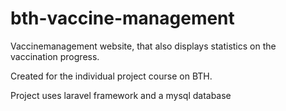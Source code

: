 # bth-vaccine-management
Vaccinemanagement website, that also displays statistics on the vaccination progress.

Created for the individual project course on BTH. 

Project uses laravel framework and a mysql database